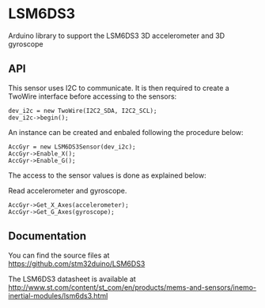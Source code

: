 # LSM6DS3
Arduino library to support the LSM6DS3 3D accelerometer and 3D gyroscope

## API

This sensor uses I2C to communicate. It is then required to create a TwoWire interface before accessing to the sensors:  

    dev_i2c = new TwoWire(I2C2_SDA, I2C2_SCL);  
    dev_i2c->begin();  

An instance can be created and enbaled following the procedure below:  

    AccGyr = new LSM6DS3Sensor(dev_i2c);  
    AccGyr->Enable_X();  
    AccGyr->Enable_G();  

The access to the sensor values is done as explained below:  

  Read accelerometer and gyroscope.

    AccGyr->Get_X_Axes(accelerometer);  
    AccGyr->Get_G_Axes(gyroscope);  

## Documentation

You can find the source files at  
https://github.com/stm32duino/LSM6DS3

The LSM6DS3 datasheet is available at  
http://www.st.com/content/st_com/en/products/mems-and-sensors/inemo-inertial-modules/lsm6ds3.html
